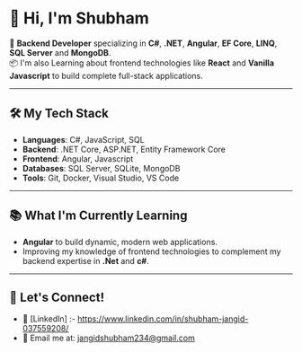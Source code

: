 # 👋 Hi, I'm Shubham

🚀 **Backend Developer** specializing in **C#**, **.NET**, **Angular**, **EF Core**, **LINQ**, **SQL Server** and **MongoDB**.  
📦 I'm also Learning about frontend technologies like **React** and **Vanilla Javascript** to build complete full-stack applications.

---

## 🛠️ My Tech Stack
- **Languages**: C#, JavaScript, SQL
- **Backend**: .NET Core, ASP.NET, Entity Framework Core
- **Frontend**: Angular, Javascript
- **Databases**: SQL Server, SQLite, MongoDB
- **Tools**: Git, Docker, Visual Studio, VS Code

---

## 📚 What I'm Currently Learning
- **Angular** to build dynamic, modern web applications.
- Improving my knowledge of frontend technologies to complement my backend expertise in **.Net** and **c#**.

---

## 💬 Let's Connect!
- 💼 [LinkedIn] :- https://www.linkedin.com/in/shubham-jangid-037559208/
- 📧 Email me at: jangidshubham234@gmail.com
